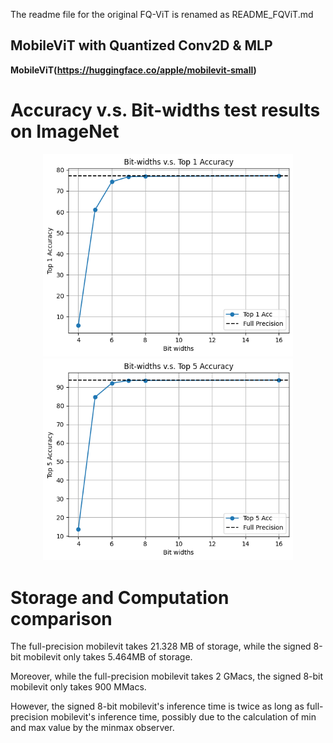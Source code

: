 The readme file for the original FQ-ViT is renamed as README_FQViT.md

## MobileViT with Quantized Conv2D & MLP

**MobileViT(https://huggingface.co/apple/mobilevit-small)**

# Accuracy v.s. Bit-widths test results on ImageNet
<div align=center>
  <img src="./figures/top1acc.png" width="400px" />
</div>

<div align=center>
  <img src="./figures/top5acc.png" width="400px" />
</div>

# Storage and Computation comparison

The full-precision mobilevit takes 21.328 MB of storage, while the signed 8-bit mobilevit only takes 5.464MB of storage.

Moreover, while the full-precision mobilevit takes 2 GMacs, the signed 8-bit mobilevit only takes 900 MMacs.

However, the signed 8-bit mobilevit's inference time is twice as long as full-precision mobilevit's inference time, possibly due to the calculation of min and max value by the minmax observer.

